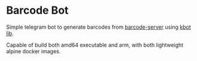 # Barcode Bot

Simple telegram bot to generate barcodes from [barcode-server](https://github.com/diogok/barcodeserver) using [kbot lib](https://github.com/diogok/kbot).

Capable of build both amd64 executable and arm, with both lightweight alpine docker images. 

